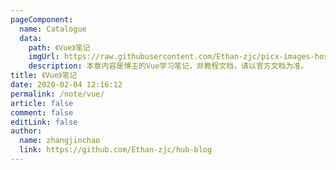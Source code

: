 ```yaml
---
pageComponent:
  name: Catalogue
  data:
    path: 《Vue》笔记
    imgUrl: https://raw.githubusercontent.com/Ethan-zjc/picx-images-hosting/master/20231110143633.12m8a3cxcuio.webp
    description: 本章内容是博主的Vue学习笔记，非教程文档，请以官方文档为准。
title: 《Vue》笔记
date: 2020-02-04 12:16:12
permalink: /note/vue/
article: false
comment: false
editLink: false
author:
  name: zhangjinchao
  link: https://github.com/Ethan-zjc/hub-blog
---
```

